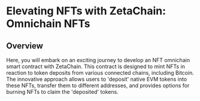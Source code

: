 # Elevating NFTs with ZetaChain: Omnichain NFTs

## Overview

Here, you will embark on an exciting journey to develop an NFT omnichain smart contract with ZetaChain. This contract is designed to mint NFTs in reaction to token deposits from various connected chains, including Bitcoin. The innovative approach allows users to 'deposit' native EVM tokens into these NFTs, transfer them to different addresses, and provides options for burning NFTs to claim the 'deposited' tokens.






